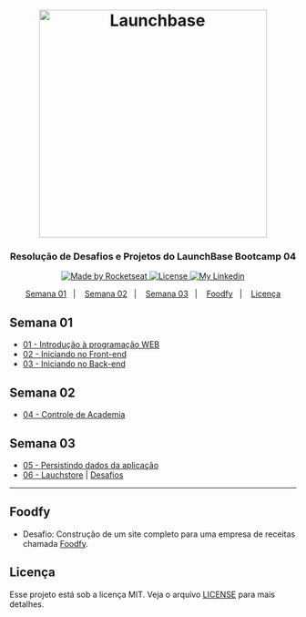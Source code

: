<h1 align="center">
    <img alt="Launchbase" src="https://storage.googleapis.com/golden-wind/bootcamp-launchbase/logo.png" width="400px" />
</h1>

<h3 align="center">
  Resolução de Desafios e Projetos do LaunchBase Bootcamp 04
</h3>

<p align="center">

  <a href="https://rocketseat.com.br">
    <img alt="Made by Rocketseat" src="https://img.shields.io/badge/made%20by-Rocketseat-%23F8952D">
  </a>

  <a href="https://github.com/diegyohoho/launchbase-04/blob/master/LICENSE" >
    <img alt="License" src="https://img.shields.io/badge/license-MIT-%23F8952D">
  </a>
  
  <a href="https://www.linkedin.com/in/diegyohoho/" >
    <img alt="My Linkedin" src="https://img.shields.io/badge/-diegyohoho-%230077B5?style=social&logo=linkedin">
  </a>

</p>

<p align="center">
  <a href="#semana-01">Semana 01</a>&nbsp;&nbsp;&nbsp;|&nbsp;&nbsp;&nbsp;
  <a href="#semana-02">Semana 02</a>&nbsp;&nbsp;&nbsp;|&nbsp;&nbsp;&nbsp;
  <a href="#semana-03">Semana 03</a>&nbsp;&nbsp;&nbsp;|&nbsp;&nbsp;&nbsp;
  <a href="#foodfy">Foodfy</a>&nbsp;&nbsp;&nbsp;|&nbsp;&nbsp;&nbsp;
  <a href="#licença">Licença</a>
</p>

## Semana 01

- [01 - Introdução à programação WEB](https://github.com/diegyohoho/launchbase-04/blob/master/docs/semana01/modulo01/README.md)
- [02 - Iniciando no Front-end](https://github.com/diegyohoho/launchbase-04/blob/master/docs/semana01/modulo02/README.md)
- [03 - Iniciando no Back-end](https://github.com/diegyohoho/launchbase-04/blob/master/docs/semana01/modulo03/README.md)

## Semana 02
- [04 - Controle de Academia](https://github.com/diegyohoho/launchbase-04-gym-manager/blob/master/README.md)

## Semana 03
- [05 - Persistindo dados da aplicação](https://github.com/diegyohoho/launchbase-04-gym-manager/blob/master/README.md)
- [06 - Lauchstore](/) | [Desafios](https://github.com/diegyohoho/launchbase-04/blob/master/docs/semana03/modulo06/README.md)
---

## Foodfy
- Desafio: Construção de um site completo para uma empresa de receitas chamada [Foodfy](https://github.com/diegyohoho/launchbase-04-foodfy).

## Licença

Esse projeto está sob a licença MIT. Veja o arquivo [LICENSE](https://github.com/diegyohoho/launchbase-04/blob/master/LICENSE) para mais detalhes.

